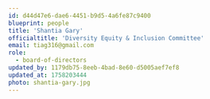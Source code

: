 ```yaml
---
id: d44d47e6-dae6-4451-b9d5-4a6fe87c9400
blueprint: people
title: 'Shantia Gary'
officialtitle: 'Diversity Equity & Inclusion Committee'
email: tiag316@gmail.com
role:
  - board-of-directors
updated_by: 1179db75-8eeb-4bad-8e60-d5005aef7ef8
updated_at: 1758203444
photo: shantia-gary.jpg
---
```

